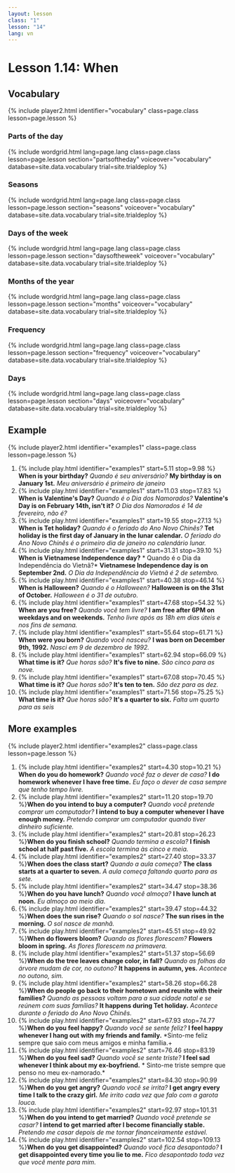 ```yaml
---
layout: lesson
class: "1"
lesson: "14"
lang: vn
---
```


# Lesson 1.14: When



## Vocabulary
{% include player2.html identifier="vocabulary" class=page.class lesson=page.lesson %}

### Parts of the day

{% include wordgrid.html lang=page.lang
		class=page.class 
		lesson=page.lesson 
		section="partsoftheday"
		voiceover="vocabulary"
		database=site.data.vocabulary 
		trial=site.trialdeploy %}


### Seasons

{% include wordgrid.html lang=page.lang
		class=page.class 
		lesson=page.lesson 
		section="seasons"
		voiceover="vocabulary"
		database=site.data.vocabulary 
		trial=site.trialdeploy %}
		

### Days of the week


{% include wordgrid.html lang=page.lang
		class=page.class 
		lesson=page.lesson 
		section="daysoftheweek"
		voiceover="vocabulary"
		database=site.data.vocabulary 
		trial=site.trialdeploy %}



### Months of the year

{% include wordgrid.html lang=page.lang
		class=page.class 
		lesson=page.lesson 
		section="months"
		voiceover="vocabulary"
		database=site.data.vocabulary 
		trial=site.trialdeploy %}



### Frequency

{% include wordgrid.html lang=page.lang
		class=page.class 
		lesson=page.lesson 
		section="frequency"
		voiceover="vocabulary"
		database=site.data.vocabulary 
		trial=site.trialdeploy %}

### Days

{% include wordgrid.html lang=page.lang
		class=page.class 
		lesson=page.lesson 
		section="days"
		voiceover="vocabulary"
		database=site.data.vocabulary 
		trial=site.trialdeploy %}



## Example
{% include player2.html identifier="examples1" class=page.class lesson=page.lesson %}

1. {% include play.html identifier="examples1" start=5.11 stop=9.98 %} **When is your birthday?** *Quando é seu aniversário?* **My birthday is on January 1st.** *Meu aniversário é primeiro de janeiro*
2. {% include play.html identifier="examples1" start=11.03 stop=17.83 %} **When is Valentine's Day?** *Quando é o Dia dos Namorados?* **Valentine's Day is on February 14th, isn't it?** *O Dia dos Namorados é 14 de fevereiro, não é?*
3. {% include play.html identifier="examples1" start=19.55 stop=27.13 %} **When is Tet holiday?** *Quando é o feriado do Ano Novo Chinês?* **Tet holiday is the first day of January in the lunar calendar.** *O feriado do Ano Novo Chinês é o primeiro dia de janeiro no calendário lunar.*
4. {% include play.html identifier="examples1" start=31.31 stop=39.10 %} **When is Vietnamese Independence day?** *
Quando é o Dia da Independência do Vietnã?* **Vietnamese Independence day is on September 2nd.** *O Dia da Independência do Vietnã é 2 de setembro.*
5. {% include play.html identifier="examples1" start=40.38 stop=46.14 %} **When is Halloween?** *Quando é o Halloween?* **Halloween is on the 31st of October.** *Halloween é o 31 de outubro.*
6. {% include play.html identifier="examples1" start=47.68 stop=54.32 %} **When are you free?** *Quando você tem livre?* **I am free after 6PM on weekdays and on weekends.** *Tenho livre após as 18h em dias úteis e nos fins de semana.*
7. {% include play.html identifier="examples1" start=55.64 stop=61.71 %} **When were you born?** *Quando você nasceu?* **I was born on December 9th, 1992.** *Nasci em 9 de dezembro de 1992.*
8. {% include play.html identifier="examples1" start=62.94 stop=66.09 %} **What time is it?** *Que horas são?* **It's five to nine.** *São cinco para as nove.*
9. {% include play.html identifier="examples1" start=67.08 stop=70.45 %} **What time is it?** *Que horas são?* **It's ten to ten.** *São dez para as dez.*
10. {% include play.html identifier="examples1" start=71.56 stop=75.25 %} **What time is it?** *Que horas são?* **It's a quarter to six.** *Falta um quarto para as seis*




## More examples
{% include player2.html identifier="examples2" class=page.class lesson=page.lesson %}

1. {% include play.html identifier="examples2" start=4.30 stop=10.21 %} **When do you do homework?** *Quando você faz o dever de casa?* **I do homework whenever I have free time.** *Eu faço o dever de casa sempre que tenho tempo livre.*
2. {% include play.html identifier="examples2" start=11.20 stop=19.70 %}**When do you intend to buy a computer?** *Quando você pretende comprar um computador?* **I intend to buy a computer whenever I have enough money.** *Pretendo comprar um computador quando tiver dinheiro suficiente.*
3. {% include play.html identifier="examples2" start=20.81 stop=26.23 %}**When do you finish school?** *Quando termina a escola?* **I finish school at half past five.** *A escola termina às cinco e meia.*
4. {% include play.html identifier="examples2" start=27.40 stop=33.37 %}**When does the class start?** *Quando a aula começa?* **The class starts at a quarter to seven.** *A aula começa faltando quarto para as sete.*
5. {% include play.html identifier="examples2" start=34.47 stop=38.36 %}**When do you have lunch?** *Quando você almoça?* **I have lunch at noon.** *Eu almoço ao meio dia.*
6. {% include play.html identifier="examples2" start=39.47 stop=44.32 %}**When does the sun rise?** *Quando o sol nasce?* **The sun rises in the morning.** *O sol nasce de manhã.*
7. {% include play.html identifier="examples2" start=45.51 stop=49.92 %}**When do flowers bloom?** *Quando as flores florescem?* **Flowers bloom in spring.** *As flores florescem na primavera.*
8. {% include play.html identifier="examples2" start=51.37 stop=56.69 %}**When do the tree leaves change color, in fall?** *Quando as folhas da árvore mudam de cor, no outono?* **It happens in autumn, yes.** *Acontece no outono, sim.*
9. {% include play.html identifier="examples2" start=58.26 stop=66.28 %}**When do people go back to their hometown and reunite with their families?** *Quando as pessoas voltam para a sua cidade natal e se reúnem com suas famílias?* **It happens during Tet holiday.** *Acontece durante o feriado do Ano Novo Chinês.*
10. {% include play.html identifier="examples2" start=67.93 stop=74.77 %}**When do you feel happy?** *Quando você se sente feliz?* **I feel happy whenever I hang out with my friends and family.** *Sinto-me feliz sempre que saio com meus amigos e minha família.+
11. {% include play.html identifier="examples2" start=76.46 stop=83.19 %}**When do you feel sad?** *Quando você se sente triste?* **I feel sad whenever I think about my ex-boyfriend.** * Sinto-me triste sempre que penso no meu ex-namorado.*
12. {% include play.html identifier="examples2" start=84.30 stop=90.99 %}**When do you get angry?** *Quando você se irrita?* **I get angry every time I talk to the crazy girl.** *Me irrito cada vez que falo com a garota louca.*
13. {% include play.html identifier="examples2" start=92.97 stop=101.31 %}**When do you intend to get married?** *Quando você pretende se casar?* **I intend to get married after I become financially stable.** *Pretendo me casar depois de me tornar financeiramente estável.*
14. {% include play.html identifier="examples2" start=102.54 stop=109.13 %}**When do you get disappointed?** *Quando você fica desapontado?* **I get disappointed every time you lie to me.** *Fico desapontado toda vez que você mente para mim.*

